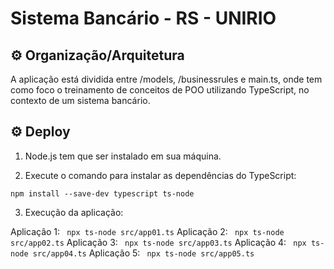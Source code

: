 # Sistema Bancário - RS - UNIRIO

## ⚙️ Organização/Arquitetura

A aplicação está dividida entre /models, /businessrules e main.ts, onde tem como foco o treinamento de conceitos de POO utilizando TypeScript, no contexto de um sistema bancário.

## ⚙️ Deploy

1. Node.js tem que ser instalado em sua máquina. 

2. Execute o comando para instalar as dependências do TypeScript:

`npm install --save-dev typescript ts-node`

3. Execução da aplicação:

Aplicação 1:
` npx ts-node src/app01.ts`
Aplicação 2:
` npx ts-node src/app02.ts`
Aplicação 3:
` npx ts-node src/app03.ts`
Aplicação 4:
` npx ts-node src/app04.ts`
Aplicação 5:
` npx ts-node src/app05.ts`
